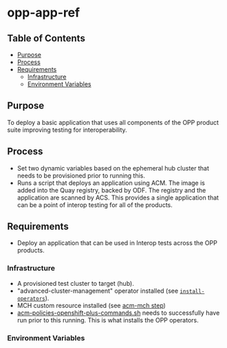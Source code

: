 # opp-app-ref<!-- omit from toc -->

## Table of Contents<!-- omit from toc -->
- [Purpose](#purpose)
- [Process](#process)
- [Requirements](#requirements)
  - [Infrastructure](#infrastructure)
  - [Environment Variables](#environment-variables)

## Purpose

To deploy a basic application that uses all components of the OPP product suite improving testing for interoperability.

## Process

- Set two dynamic variables based on the ephemeral hub cluster that needs to be provisioned prior to running this.
- Runs a script that deploys an application using ACM.  The image is added into the Quay registry, backed by ODF.  The registry and the application are scanned by ACS.  This provides a single application that can be a point of interop testing for all of the products.

## Requirements

- Deploy an application that can be used in Interop tests across the OPP products.

### Infrastructure

- A provisioned test cluster to target (hub).
- "advanced-cluster-management" operator installed (see [`install-operators`](../../../step-registry/install-operators/README.md)).
- MCH custom resource installed (see [acm-mch step](../mch/README.md))
- [acm-policies-openshift-plus-commands.sh](../policies/openshift-plus/acm-policies-openshift-plus-commands.sh) needs to successfully have run prior to this running. This is what installs the OPP operators.

### Environment Variables

